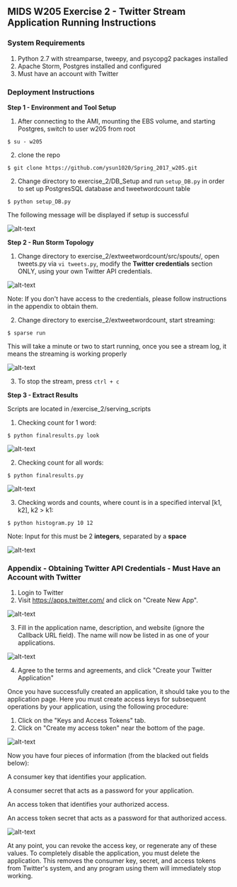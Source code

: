 ## MIDS W205 Exercise 2 - Twitter Stream Application Running Instructions

### System Requirements
1. Python 2.7 with streamparse, tweepy, and psycopg2 packages installed 
2. Apache Storm, Postgres installed and configured 
3. Must have an account with Twitter

### Deployment Instructions
**Step 1 - Environment and Tool Setup** 

1. After connecting to the AMI, mounting the EBS volume, and starting Postgres, switch to user w205 from root
```
$ su - w205
```
2. clone the repo
```
$ git clone https://github.com/ysun1020/Spring_2017_w205.git
```
2. Change directory to exercise_2/DB_Setup and run `setup_DB.py` in order to set up PostgresSQL database and tweetwordcount table
```
$ python setup_DB.py
```
The following message will be displayed if setup is successful

![alt-text](https://github.com/ysun1020/Spring_2017_w205/blob/master/exercise_2/snapshots/1-screenshot-DatabaseSetup.PNG "Successful setup")

**Step 2 - Run Storm Topology**

1. Change directory to exercise_2/extweetwordcount/src/spouts/, open tweets.py via `vi tweets.py`, modify the **Twitter credentials** section ONLY, using your own Twitter API credentials. 

![alt-text](https://github.com/ysun1020/Spring_2017_w205/blob/master/exercise_2/snapshots/2-screenshot-TwitterCredentialSetup.PNG "Twitter Credentials")

Note: If you don't have access to the credentials, please follow instructions in the appendix to obtain them.

2. Change directory to exercise_2/extweetwordcount, start streaming:
```
$ sparse run
```
This will take a minute or two to start running, once you see a stream log, it means the streaming is working properly

![alt-text](https://github.com/ysun1020/Spring_2017_w205/blob/master/exercise_2/snapshots/3-screenshot-TwitterStreamingLog.PNG "Stream Log")

3. To stop the stream, press `ctrl + c`

**Step 3 - Extract Results**

Scripts are located in /exercise_2/serving_scripts

1. Checking count for 1 word:
```
$ python finalresults.py look
```

![alt-text](https://github.com/ysun1020/Spring_2017_w205/blob/master/exercise_2/snapshots/4-screenshot-SingleWordOccurrence.PNG "Single Word Result")

2. Checking count for all words:
```
$ python finalresults.py
```

![alt-text](https://github.com/ysun1020/Spring_2017_w205/blob/master/exercise_2/snapshots/5-screenshot-AllWordOccurrence.PNG "All Words Result")

3. Checking words and counts, where count is in a specified interval [k1, k2], k2 > k1:
```
$ python histogram.py 10 12
```
Note: Input for this must be 2 **integers**, separated by a **space**

![alt-text](https://github.com/ysun1020/Spring_2017_w205/blob/master/exercise_2/snapshots/6-screenshot-HistogramResults.PNG "Histogram Result")

### Appendix - Obtaining Twitter API Credentials - Must Have an Account with Twitter

1. Login to Twitter 
2. Visit https://apps.twitter.com/ and click on "Create New App". 

![alt-text](https://github.com/ysun1020/Spring_2017_w205/blob/master/exercise_2/snapshots/12-screenshot-TwitterAppStart.png "Create New App")

3. Fill in the application name, description, and website (ignore the Callback URL field). The name will now be listed in as one of your applications. 

![alt-text](https://github.com/ysun1020/Spring_2017_w205/blob/master/exercise_2/snapshots/9-screenshot-CreateTwitterApp.png "Create an Application")

4. Agree to the terms and agreements, and click "Create your Twitter Application"

Once you have successfully created an application, it should take you to the application page. Here you must create access keys for subsequent operations by your application, using the following procedure:

1. Click on the "Keys and Access Tokens" tab.
2. Click on "Create my access token" near the bottom of the page.

![alt-text](https://github.com/ysun1020/Spring_2017_w205/blob/master/exercise_2/snapshots/10-screenshot-TwitterTokenActivation.png "Access Token")

Now you have four pieces of information (from the blacked out fields below):

A consumer key that identifies your application.

A consumer secret that acts as a password for your application.

An access token that identifies your authorized access.

An access token secret that acts as a password for that authorized access.

![alt-text](https://github.com/ysun1020/Spring_2017_w205/blob/master/exercise_2/snapshots/11-screentshot-TwitterAPIKeys.png "API Key")

At any point, you can revoke the access key, or regenerate any of these values. To completely disable the application, you must delete the application. This removes the consumer key, secret, and access tokens from Twitter's system, and any program using them will immediately stop working.


